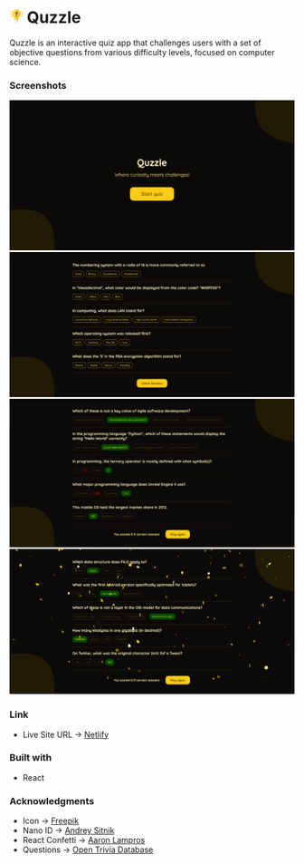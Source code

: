 # <img src="public/favicon/android-chrome-512x512.png" width="24"> Quzzle

Quzzle is an interactive quiz app that challenges users with a set of objective questions from various difficulty levels, focused on computer science.

### Screenshots

<img src="public/preview.png" width="600">
<img src="public/quiz.png" width="600">
<img src="public/results.png" width="600">
<img src="public/top-score.png" width="600">

### Link

- Live Site URL → [Netlify](https://quzzle.netlify.app)

### Built with

- React

### Acknowledgments

- Icon → [Freepik](https://www.flaticon.com/free-icon/ideas_3261308)
- Nano ID → [Andrey Sitnik](https://github.com/ai/nanoid)
- React Confetti → [Aaron Lampros](https://github.com/alampros/react-confetti)
- Questions → [Open Trivia Database](https://opentdb.com)
